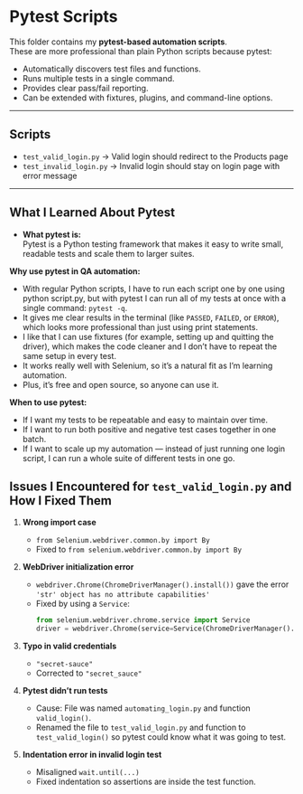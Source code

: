 # Pytest Scripts

This folder contains my **pytest-based automation scripts**.  
These are more professional than plain Python scripts because pytest:
- Automatically discovers test files and functions.
- Runs multiple tests in a single command.
- Provides clear pass/fail reporting.
- Can be extended with fixtures, plugins, and command-line options.

---

## Scripts
- `test_valid_login.py` → Valid login should redirect to the Products page
- `test_invalid_login.py` → Invalid login should stay on login page with error message

---

## What I Learned About Pytest
- **What pytest is:**  
  Pytest is a Python testing framework that makes it easy to write small, readable tests and scale them to larger suites.

**Why use pytest in QA automation:**  

- With regular Python scripts, I have to run each script one by one using python script.py, but with pytest I can run all of my tests at once with a single command: `pytest -q`.
- It gives me clear results in the terminal (like `PASSED`, `FAILED`, or `ERROR`), which looks more professional than just using print statements.
- I like that I can use fixtures (for example, setting up and quitting the driver), which makes the code cleaner and I don’t have to repeat the same setup in every test.
- It works really well with Selenium, so it’s a natural fit as I’m learning automation.
- Plus, it’s free and open source, so anyone can use it.

**When to use pytest:**  
- If I want my tests to be repeatable and easy to maintain over time.
- If I want to run both positive and negative test cases together in one batch.
- If I want to scale up my automation — instead of just running one login script, I can run a whole suite of different tests in one go.


## Issues I Encountered for `test_valid_login.py` and How I Fixed Them
1. **Wrong import case**  
   - `from Selenium.webdriver.common.by import By`  
   - Fixed to `from selenium.webdriver.common.by import By`

2. **WebDriver initialization error**  
   - `webdriver.Chrome(ChromeDriverManager().install())` gave the error `'str' object has no attribute capabilities'`  
   - Fixed by using a `Service`:  
     ```python
     from selenium.webdriver.chrome.service import Service
     driver = webdriver.Chrome(service=Service(ChromeDriverManager().install()))
     ```

3. **Typo in valid credentials**  
   - `"secret-sauce"` 
   - Corrected to `"secret_sauce"`

4. **Pytest didn’t run tests**  
   - Cause: File was named `automating_login.py` and function `valid_login()`.  
   - Renamed the file to `test_valid_login.py` and function to `test_valid_login()` so pytest could know what it was going to test.

5. **Indentation error in invalid login test**  
   - Misaligned `wait.until(...)`  
   - Fixed indentation so assertions are inside the test function.
